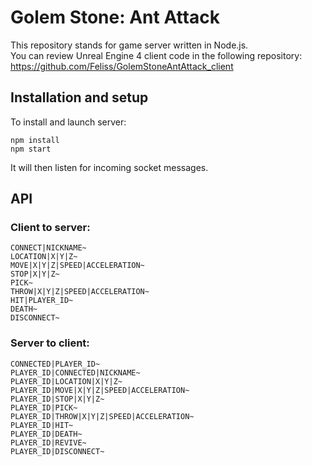 # Golem Stone: Ant Attack

This repository stands for game server written in Node.js.  
You can review Unreal Engine 4 client code in the following repository: https://github.com/Feliss/GolemStoneAntAttack_client

## Installation and setup

To install and launch server:

`npm install`  
`npm start`

It will then listen for incoming socket messages.

## API

### Client to server:

```
CONNECT|NICKNAME~
LOCATION|X|Y|Z~
MOVE|X|Y|Z|SPEED|ACCELERATION~
STOP|X|Y|Z~
PICK~
THROW|X|Y|Z|SPEED|ACCELERATION~
HIT|PLAYER_ID~
DEATH~
DISCONNECT~
```

### Server to client:

```
CONNECTED|PLAYER_ID~
PLAYER_ID|CONNECTED|NICKNAME~
PLAYER_ID|LOCATION|X|Y|Z~
PLAYER_ID|MOVE|X|Y|Z|SPEED|ACCELERATION~
PLAYER_ID|STOP|X|Y|Z~
PLAYER_ID|PICK~
PLAYER_ID|THROW|X|Y|Z|SPEED|ACCELERATION~
PLAYER_ID|HIT~
PLAYER_ID|DEATH~
PLAYER_ID|REVIVE~
PLAYER_ID|DISCONNECT~
```
